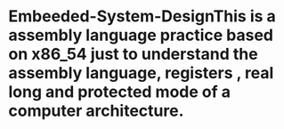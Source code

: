 # Embeeded-System-DesignThis is a assembly language practice based on x86_54 just to understand the assembly language, registers , real long and protected mode of a computer architecture.
